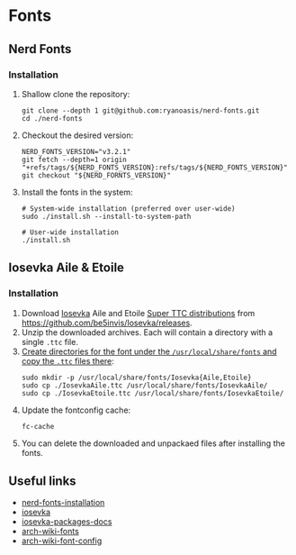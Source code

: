 # Fonts

## Nerd Fonts

### Installation

1. Shallow clone the repository:
   ```shell
   git clone --depth 1 git@github.com:ryanoasis/nerd-fonts.git
   cd ./nerd-fonts
   ```
2. Checkout the desired version:
   ```shell
   NERD_FONTS_VERSION="v3.2.1"
   git fetch --depth=1 origin "+refs/tags/${NERD_FONTS_VERSION}:refs/tags/${NERD_FONTS_VERSION}"
   git checkout "${NERD_FORNTS_VERSION}"
   ```
3. Install the fonts in the system:
   ```shell
   # System-wide installation (preferred over user-wide)
   sudo ./install.sh --install-to-system-path

   # User-wide installation
   ./install.sh
   ```

## Iosevka Aile & Etoile

### Installation

1. Download [Iosevka][iosevka] Aile and Etoile [Super TTC distributions][iosevka-packages-docs] from https://github.com/be5invis/Iosevka/releases.
2. Unzip the downloaded archives. Each will contain a directory with a single `.ttc` file.
3. [Create directories for the font under the `/usr/local/share/fonts` and copy the `.ttc` files there][arch-wiki-fonts]:
   ```shell
   sudo mkdir -p /usr/local/share/fonts/Iosevka{Aile,Etoile}
   sudo cp ./IosevkaAile.ttc /usr/local/share/fonts/IosevkaAile/
   sudo cp ./IosevkaEtoile.ttc /usr/local/share/fonts/IosevkaEtoile/
   ```
4. Update the fontconfig cache:
   ```shell
   fc-cache
   ```
5. You can delete the downloaded and unpackaed files after installing the fonts.

## Useful links

- [nerd-fonts-installation][nerd-fonts-installation]
- [iosevka][iosevka]
- [iosevka-packages-docs][iosevka-packages-docs]
- [arch-wiki-fonts][arch-wiki-fonts]
- [arch-wiki-font-config][arch-wiki-font-config]

[nerd-fonts-installation]: <https://github.com/ryanoasis/nerd-fonts?tab=readme-ov-file#option-7-install-script>
[iosevka]: <https://github.com/be5invis/Iosevka>
[iosevka-packages-docs]: <https://github.com/be5invis/Iosevka/blob/main/doc/PACKAGE-LIST.md>
[arch-wiki-fonts]: <https://wiki.archlinux.org/title/Fonts>
[arch-wiki-font-config]: <https://wiki.archlinux.org/title/Font_configuration>
